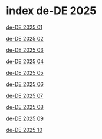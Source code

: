 # index de-DE 2025

<a href="./01">de-DE 2025 01</a>

<a href="./02">de-DE 2025 02</a>

<a href="./03">de-DE 2025 03</a>

<a href="./04">de-DE 2025 04</a>

<a href="./05">de-DE 2025 05</a>

<a href="./06">de-DE 2025 06</a>

<a href="./07">de-DE 2025 07</a>

<a href="./08">de-DE 2025 08</a>

<a href="./09">de-DE 2025 09</a>

<a href="./10">de-DE 2025 10</a>
